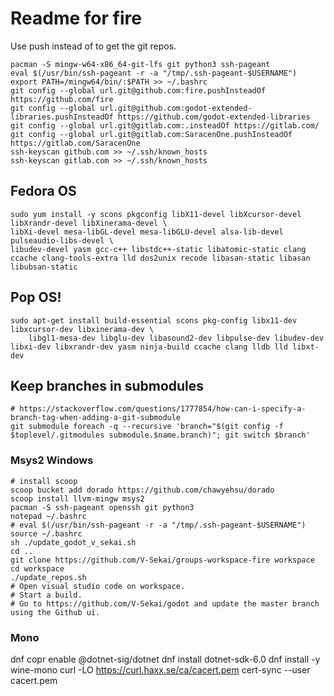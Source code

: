 # Readme for fire

Use push instead of to get the git repos.

```
pacman -S mingw-w64-x86_64-git-lfs git python3 ssh-pageant
eval $(/usr/bin/ssh-pageant -r -a "/tmp/.ssh-pageant-$USERNAME")
export PATH=/mingw64/bin/:$PATH >> ~/.bashrc
git config --global url.git@github.com:fire.pushInsteadOf https://github.com/fire
git config --global url.git@github.com:godot-extended-libraries.pushInsteadOf https://github.com/godot-extended-libraries
git config --global url.git@gitlab.com:.insteadOf https://gitlab.com/
git config --global url.git@gitlab.com:SaracenOne.pushInsteadOf https://gitlab.com/SaracenOne
ssh-keyscan github.com >> ~/.ssh/known_hosts
ssh-keyscan gitlab.com >> ~/.ssh/known_hosts
```

## Fedora OS

```
sudo yum install -y scons pkgconfig libX11-devel libXcursor-devel libXrandr-devel libXinerama-devel \
libXi-devel mesa-libGL-devel mesa-libGLU-devel alsa-lib-devel pulseaudio-libs-devel \
libudev-devel yasm gcc-c++ libstdc++-static libatomic-static clang ccache clang-tools-extra lld dos2unix recode libasan-static libasan libubsan-static
```

## Pop OS!

```
sudo apt-get install build-essential scons pkg-config libx11-dev libxcursor-dev libxinerama-dev \
    libgl1-mesa-dev libglu-dev libasound2-dev libpulse-dev libudev-dev libxi-dev libxrandr-dev yasm ninja-build ccache clang lldb lld libxt-dev
```

## Keep branches in submodules

```
# https://stackoverflow.com/questions/1777854/how-can-i-specify-a-branch-tag-when-adding-a-git-submodule
git submodule foreach -q --recursive 'branch="$(git config -f $toplevel/.gitmodules submodule.$name.branch)"; git switch $branch'
```

### Msys2 Windows

```
# install scoop
scoop bucket add dorado https://github.com/chawyehsu/dorado
scoop install llvm-mingw msys2
pacman -S ssh-pageant openssh git python3
notepad ~/.bashrc
# eval $(/usr/bin/ssh-pageant -r -a "/tmp/.ssh-pageant-$USERNAME")
source ~/.bashrc
sh ./update_godot_v_sekai.sh
cd ..
git clone https://github.com/V-Sekai/groups-workspace-fire workspace
cd workspace
./update_repos.sh
# Open visual studio code on workspace.
# Start a build.
# Go to https://github.com/V-Sekai/godot and update the master branch using the Github ui.
```

### Mono

dnf copr enable @dotnet-sig/dotnet
dnf install dotnet-sdk-6.0
dnf install -y wine-mono
curl -LO https://curl.haxx.se/ca/cacert.pem
cert-sync --user cacert.pem